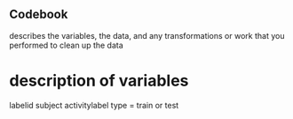 ## Codebook
describes the variables, the data, and any transformations or work that you performed to clean up the data

# description of variables
labelid
subject
activitylabel
type = train or test
